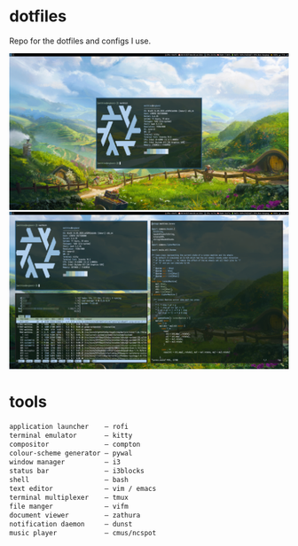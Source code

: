 # dotfiles
Repo for the dotfiles and configs I use.

![nixos wallpaper](pics/hobbiton-clean.png)
![nixos wallpaper busy](pics/hobbiton-busy.png)

# tools
```
application launcher    — rofi
terminal emulator       — kitty 
compositor              — compton
colour-scheme generator — pywal
window manager          — i3
status bar              — i3blocks
shell                   — bash
text editor             — vim / emacs
terminal multiplexer    — tmux
file manger             — vifm
document viewer         — zathura
notification daemon     — dunst
music player            — cmus/ncspot
```
